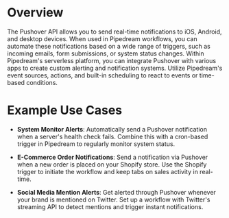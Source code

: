 # Overview

The Pushover API allows you to send real-time notifications to iOS, Android, and desktop devices. When used in Pipedream workflows, you can automate these notifications based on a wide range of triggers, such as incoming emails, form submissions, or system status changes. Within Pipedream's serverless platform, you can integrate Pushover with various apps to create custom alerting and notification systems. Utilize Pipedream's event sources, actions, and built-in scheduling to react to events or time-based conditions.

# Example Use Cases

- **System Monitor Alerts**: Automatically send a Pushover notification when a server's health check fails. Combine this with a cron-based trigger in Pipedream to regularly monitor system status.

- **E-Commerce Order Notifications**: Send a notification via Pushover when a new order is placed on your Shopify store. Use the Shopify trigger to initiate the workflow and keep tabs on sales activity in real-time.

- **Social Media Mention Alerts**: Get alerted through Pushover whenever your brand is mentioned on Twitter. Set up a workflow with Twitter's streaming API to detect mentions and trigger instant notifications.
